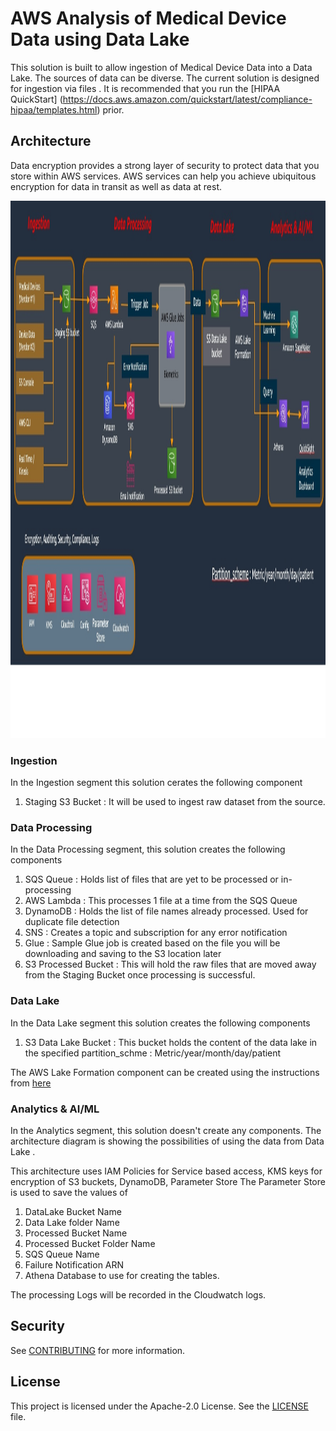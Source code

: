 # AWS Analysis of Medical Device Data using Data Lake 

This solution is built to allow ingestion of Medical Device Data into a Data Lake. 
The sources of data can be diverse. The current solution is designed for ingestion via files . 
It is recommended that you run the [HIPAA QuickStart] (https://docs.aws.amazon.com/quickstart/latest/compliance-hipaa/templates.html) prior.



## Architecture 

Data encryption provides a strong layer of security to protect data that you store within AWS services. AWS services can help you achieve ubiquitous encryption 
for data in transit as well as data at rest.

<a><img src="images/Architecture.jpg" width="1760" height="860"></a>

### Ingestion 
In the Ingestion segment  this solution cerates the following component 
1. Staging S3 Bucket : It will be used to ingest raw dataset from the source. 

### Data Processing
In the Data Processing segment, this solution creates the following components
1. SQS Queue : Holds list of files that are yet to be processed or in-processing
2. AWS Lambda : This processes 1 file at a time from the SQS Queue
3. DynamoDB : Holds the list of file names already processed. Used for duplicate file detection
4. SNS : Creates a topic and subscription for any error notification
5. Glue : Sample Glue job is created based on the file  you will be downloading and saving to the S3 location later
6. S3 Processed Bucket : This will hold the raw files that are moved away from the Staging Bucket once processing is successful. 

### Data Lake
In the Data Lake segment this solution creates the following components
1. S3 Data Lake Bucket : This bucket holds the content of the data lake in the specified partition_schme : Metric/year/month/day/patient

The  AWS Lake Formation component can be created using the instructions from [here](https://docs.aws.amazon.com/lake-formation/latest/dg/how-it-works.html)
 
### Analytics & AI/ML
In the Analytics segment, this solution doesn't  create any components.
The architecture diagram  is showing the possibilities of using the data from  Data Lake . 

This architecture uses IAM Policies for Service based access, KMS keys for encryption of S3 buckets, DynamoDB, Parameter Store
The Parameter Store is used to save the values of 
1. DataLake Bucket Name
2. Data Lake folder Name
3. Processed Bucket Name
4. Processed Bucket Folder Name
5. SQS Queue Name 
6. Failure Notification ARN
7. Athena Database to use for creating the tables. 

The processing Logs will be recorded in the Cloudwatch logs. 



## Security

See [CONTRIBUTING](CONTRIBUTING.md#security-issue-notifications) for more information.

## License

This project is licensed under the Apache-2.0 License. See the [LICENSE](LICENSE) file.

